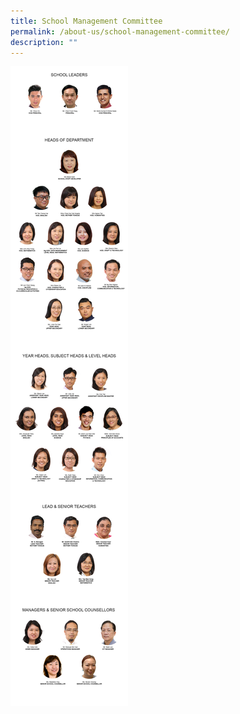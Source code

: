 ```yaml
---
title: School Management Committee
permalink: /about-us/school-management-committee/
description: ""
---
```

![School Management Committee](/images/Aboutus/smc-fullsmc28sep.jpg)
